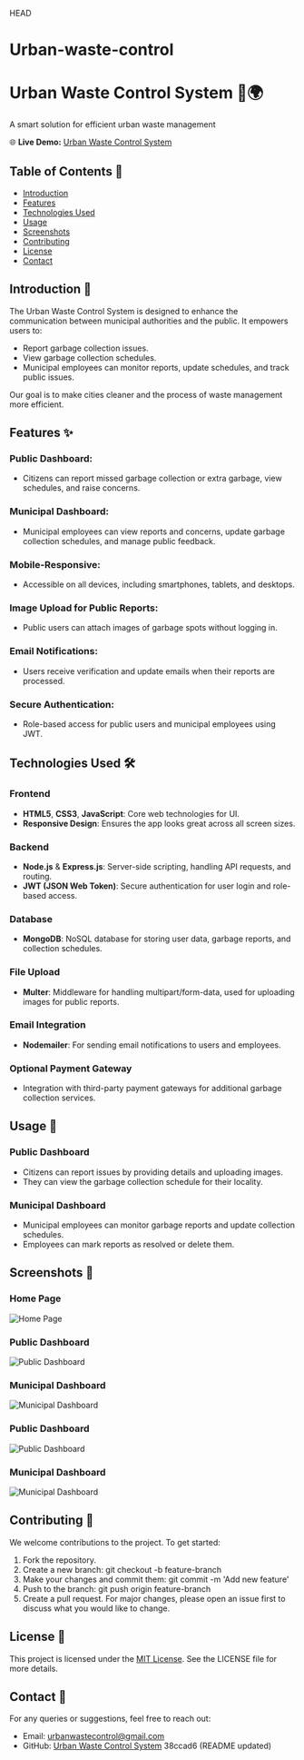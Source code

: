 HEAD
# Urban-waste-control

# Urban Waste Control System 🚮🌍
A smart solution for efficient urban waste management

🌐 **Live Demo:** [Urban Waste Control System](http://your-live-demo-url.com)

## Table of Contents 📑
- [Introduction](#introduction)
- [Features](#features)
- [Technologies Used](#technologies-used)
- [Usage](#usage)
- [Screenshots](#screenshots)
- [Contributing](#contributing)
- [License](#license)
- [Contact](#contact)

## Introduction 🎯
The Urban Waste Control System is designed to enhance the communication between municipal authorities and the public. It empowers users to:
- Report garbage collection issues.
- View garbage collection schedules.
- Municipal employees can monitor reports, update schedules, and track public issues.

Our goal is to make cities cleaner and the process of waste management more efficient.

## Features ✨
### Public Dashboard:
- Citizens can report missed garbage collection or extra garbage, view schedules, and raise concerns.

### Municipal Dashboard:
- Municipal employees can view reports and concerns, update garbage collection schedules, and manage public feedback.

### Mobile-Responsive:
- Accessible on all devices, including smartphones, tablets, and desktops.

### Image Upload for Public Reports:
- Public users can attach images of garbage spots without logging in.

### Email Notifications:
- Users receive verification and update emails when their reports are processed.

### Secure Authentication:
- Role-based access for public users and municipal employees using JWT.

## Technologies Used 🛠️
### Frontend
- **HTML5**, **CSS3**, **JavaScript**: Core web technologies for UI.
- **Responsive Design**: Ensures the app looks great across all screen sizes.

### Backend
- **Node.js** & **Express.js**: Server-side scripting, handling API requests, and routing.
- **JWT (JSON Web Token)**: Secure authentication for user login and role-based access.

### Database
- **MongoDB**: NoSQL database for storing user data, garbage reports, and collection schedules.

### File Upload
- **Multer**: Middleware for handling multipart/form-data, used for uploading images for public reports.

### Email Integration
- **Nodemailer**: For sending email notifications to users and employees.

### Optional Payment Gateway
- Integration with third-party payment gateways for additional garbage collection services.

## Usage 🚀
### Public Dashboard
- Citizens can report issues by providing details and uploading images.
- They can view the garbage collection schedule for their locality.

### Municipal Dashboard
- Municipal employees can monitor garbage reports and update collection schedules.
- Employees can mark reports as resolved or delete them.


## Screenshots 📸
### Home Page
![Home Page](https://github.com/vishwas7782/Urban-Waste-Control/blob/main/UWCS%20Screenshots/Screenshot_26-10-2024_3136_localhost.jpeg)

### Public Dashboard
![Public Dashboard](https://github.com/vishwas7782/Urban-Waste-Control/blob/main/UWCS%20Screenshots/Screenshot_26-10-2024_3136_localhost.jpeg)

### Municipal Dashboard
![Municipal Dashboard](https://github.com/your-username/urban-waste-control/blob/main/municipal-dashboard.png)


### Public Dashboard
![Public Dashboard](https://example.com/public-dashboard-screenshot.png)

### Municipal Dashboard
![Municipal Dashboard](https://example.com/municipal-dashboard-screenshot.png)

## Contributing 🤝
We welcome contributions to the project. To get started:
1. Fork the repository.
2. Create a new branch:
   git checkout -b feature-branch
3. Make your changes and commit them:
    git commit -m 'Add new feature'
4. Push to the branch:
    git push origin feature-branch
5. Create a pull request.
    For major changes, please open an issue first to discuss what you would like to change.

## License 📄
This project is licensed under the [MIT License](LICENSE). See the LICENSE file for more details.

## Contact 📧
For any queries or suggestions, feel free to reach out:
- Email: [urbanwastecontrol@gmail.com](mailto:urbanwastecontrol@gmail.com)
- GitHub: [Urban Waste Control System](https://github.com/your-username/urban-waste-control)
 38ccad6 (README updated)
